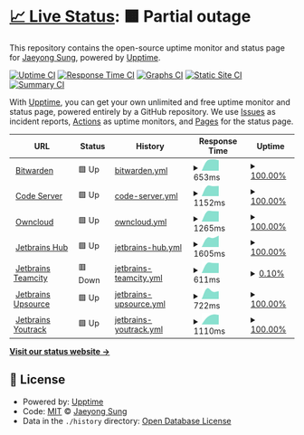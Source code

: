 # [📈 Live Status](https://status.buttercrab.net): <!--live status--> **🟧 Partial outage**

This repository contains the open-source uptime monitor and status page for [Jaeyong Sung](https://status.buttercrab.net), powered by [Upptime](https://github.com/upptime/upptime).

[![Uptime CI](https://github.com/buttercrab/status.buttercrab.net/workflows/Uptime%20CI/badge.svg)](https://github.com/upptime/upptime/actions?query=workflow%3A%22Uptime+CI%22)
[![Response Time CI](https://github.com/buttercrab/status.buttercrab.net/workflows/Response%20Time%20CI/badge.svg)](https://github.com/upptime/upptime/actions?query=workflow%3A%22Response+Time+CI%22)
[![Graphs CI](https://github.com/buttercrab/status.buttercrab.net/workflows/Graphs%20CI/badge.svg)](https://github.com/upptime/upptime/actions?query=workflow%3A%22Graphs+CI%22)
[![Static Site CI](https://github.com/buttercrab/status.buttercrab.net/workflows/Static%20Site%20CI/badge.svg)](https://github.com/upptime/upptime/actions?query=workflow%3A%22Static+Site+CI%22)
[![Summary CI](https://github.com/buttercrab/status.buttercrab.net/workflows/Summary%20CI/badge.svg)](https://github.com/upptime/upptime/actions?query=workflow%3A%22Summary+CI%22)

With [Upptime](https://upptime.js.org), you can get your own unlimited and free uptime monitor and status page, powered entirely by a GitHub repository. We use [Issues](https://github.com/buttercrab/status.buttercrab.net/issues) as incident reports, [Actions](https://github.com/buttercrab/status.buttercrab.net/actions) as uptime monitors, and [Pages](https://status.buttercrab.net) for the status page.

<!--start: status pages-->
<!-- This summary is generated by Upptime (https://github.com/upptime/upptime) -->
<!-- Do not edit this manually, your changes will be overwritten -->
<!-- prettier-ignore -->
| URL | Status | History | Response Time | Uptime |
| --- | ------ | ------- | ------------- | ------ |
| <img alt="" src="https://favicons.githubusercontent.com/bitwarden.buttercrab.net" height="13"> [Bitwarden](https://bitwarden.buttercrab.net) | 🟩 Up | [bitwarden.yml](https://github.com/buttercrab/status.buttercrab.net/commits/master/history/bitwarden.yml) | <details><summary><img alt="Response time graph" src="./graphs/bitwarden/response-time-week.png" height="20"> 653ms</summary><br><a href="https://status.buttercrab.net/history/bitwarden"><img alt="Response time 653" src="https://img.shields.io/endpoint?url=https%3A%2F%2Fraw.githubusercontent.com%2Fbuttercrab%2Fstatus.buttercrab.net%2Fmaster%2Fapi%2Fbitwarden%2Fresponse-time.json"></a><br><a href="https://status.buttercrab.net/history/bitwarden"><img alt="24-hour response time 653" src="https://img.shields.io/endpoint?url=https%3A%2F%2Fraw.githubusercontent.com%2Fbuttercrab%2Fstatus.buttercrab.net%2Fmaster%2Fapi%2Fbitwarden%2Fresponse-time-day.json"></a><br><a href="https://status.buttercrab.net/history/bitwarden"><img alt="7-day response time 653" src="https://img.shields.io/endpoint?url=https%3A%2F%2Fraw.githubusercontent.com%2Fbuttercrab%2Fstatus.buttercrab.net%2Fmaster%2Fapi%2Fbitwarden%2Fresponse-time-week.json"></a><br><a href="https://status.buttercrab.net/history/bitwarden"><img alt="30-day response time 653" src="https://img.shields.io/endpoint?url=https%3A%2F%2Fraw.githubusercontent.com%2Fbuttercrab%2Fstatus.buttercrab.net%2Fmaster%2Fapi%2Fbitwarden%2Fresponse-time-month.json"></a><br><a href="https://status.buttercrab.net/history/bitwarden"><img alt="1-year response time 653" src="https://img.shields.io/endpoint?url=https%3A%2F%2Fraw.githubusercontent.com%2Fbuttercrab%2Fstatus.buttercrab.net%2Fmaster%2Fapi%2Fbitwarden%2Fresponse-time-year.json"></a></details> | <details><summary><a href="https://status.buttercrab.net/history/bitwarden">100.00%</a></summary><a href="https://status.buttercrab.net/history/bitwarden"><img alt="All-time uptime 100.00%" src="https://img.shields.io/endpoint?url=https%3A%2F%2Fraw.githubusercontent.com%2Fbuttercrab%2Fstatus.buttercrab.net%2Fmaster%2Fapi%2Fbitwarden%2Fuptime.json"></a><br><a href="https://status.buttercrab.net/history/bitwarden"><img alt="24-hour uptime 100.00%" src="https://img.shields.io/endpoint?url=https%3A%2F%2Fraw.githubusercontent.com%2Fbuttercrab%2Fstatus.buttercrab.net%2Fmaster%2Fapi%2Fbitwarden%2Fuptime-day.json"></a><br><a href="https://status.buttercrab.net/history/bitwarden"><img alt="7-day uptime 100.00%" src="https://img.shields.io/endpoint?url=https%3A%2F%2Fraw.githubusercontent.com%2Fbuttercrab%2Fstatus.buttercrab.net%2Fmaster%2Fapi%2Fbitwarden%2Fuptime-week.json"></a><br><a href="https://status.buttercrab.net/history/bitwarden"><img alt="30-day uptime 100.00%" src="https://img.shields.io/endpoint?url=https%3A%2F%2Fraw.githubusercontent.com%2Fbuttercrab%2Fstatus.buttercrab.net%2Fmaster%2Fapi%2Fbitwarden%2Fuptime-month.json"></a><br><a href="https://status.buttercrab.net/history/bitwarden"><img alt="1-year uptime 100.00%" src="https://img.shields.io/endpoint?url=https%3A%2F%2Fraw.githubusercontent.com%2Fbuttercrab%2Fstatus.buttercrab.net%2Fmaster%2Fapi%2Fbitwarden%2Fuptime-year.json"></a></details>
| <img alt="" src="https://favicons.githubusercontent.com/code-server.buttercrab.net" height="13"> [Code Server](https://code-server.buttercrab.net) | 🟩 Up | [code-server.yml](https://github.com/buttercrab/status.buttercrab.net/commits/master/history/code-server.yml) | <details><summary><img alt="Response time graph" src="./graphs/code-server/response-time-week.png" height="20"> 1152ms</summary><br><a href="https://status.buttercrab.net/history/code-server"><img alt="Response time 1152" src="https://img.shields.io/endpoint?url=https%3A%2F%2Fraw.githubusercontent.com%2Fbuttercrab%2Fstatus.buttercrab.net%2Fmaster%2Fapi%2Fcode-server%2Fresponse-time.json"></a><br><a href="https://status.buttercrab.net/history/code-server"><img alt="24-hour response time 1152" src="https://img.shields.io/endpoint?url=https%3A%2F%2Fraw.githubusercontent.com%2Fbuttercrab%2Fstatus.buttercrab.net%2Fmaster%2Fapi%2Fcode-server%2Fresponse-time-day.json"></a><br><a href="https://status.buttercrab.net/history/code-server"><img alt="7-day response time 1152" src="https://img.shields.io/endpoint?url=https%3A%2F%2Fraw.githubusercontent.com%2Fbuttercrab%2Fstatus.buttercrab.net%2Fmaster%2Fapi%2Fcode-server%2Fresponse-time-week.json"></a><br><a href="https://status.buttercrab.net/history/code-server"><img alt="30-day response time 1152" src="https://img.shields.io/endpoint?url=https%3A%2F%2Fraw.githubusercontent.com%2Fbuttercrab%2Fstatus.buttercrab.net%2Fmaster%2Fapi%2Fcode-server%2Fresponse-time-month.json"></a><br><a href="https://status.buttercrab.net/history/code-server"><img alt="1-year response time 1152" src="https://img.shields.io/endpoint?url=https%3A%2F%2Fraw.githubusercontent.com%2Fbuttercrab%2Fstatus.buttercrab.net%2Fmaster%2Fapi%2Fcode-server%2Fresponse-time-year.json"></a></details> | <details><summary><a href="https://status.buttercrab.net/history/code-server">100.00%</a></summary><a href="https://status.buttercrab.net/history/code-server"><img alt="All-time uptime 100.00%" src="https://img.shields.io/endpoint?url=https%3A%2F%2Fraw.githubusercontent.com%2Fbuttercrab%2Fstatus.buttercrab.net%2Fmaster%2Fapi%2Fcode-server%2Fuptime.json"></a><br><a href="https://status.buttercrab.net/history/code-server"><img alt="24-hour uptime 100.00%" src="https://img.shields.io/endpoint?url=https%3A%2F%2Fraw.githubusercontent.com%2Fbuttercrab%2Fstatus.buttercrab.net%2Fmaster%2Fapi%2Fcode-server%2Fuptime-day.json"></a><br><a href="https://status.buttercrab.net/history/code-server"><img alt="7-day uptime 100.00%" src="https://img.shields.io/endpoint?url=https%3A%2F%2Fraw.githubusercontent.com%2Fbuttercrab%2Fstatus.buttercrab.net%2Fmaster%2Fapi%2Fcode-server%2Fuptime-week.json"></a><br><a href="https://status.buttercrab.net/history/code-server"><img alt="30-day uptime 100.00%" src="https://img.shields.io/endpoint?url=https%3A%2F%2Fraw.githubusercontent.com%2Fbuttercrab%2Fstatus.buttercrab.net%2Fmaster%2Fapi%2Fcode-server%2Fuptime-month.json"></a><br><a href="https://status.buttercrab.net/history/code-server"><img alt="1-year uptime 100.00%" src="https://img.shields.io/endpoint?url=https%3A%2F%2Fraw.githubusercontent.com%2Fbuttercrab%2Fstatus.buttercrab.net%2Fmaster%2Fapi%2Fcode-server%2Fuptime-year.json"></a></details>
| <img alt="" src="https://favicons.githubusercontent.com/owncloud.buttercrab.net" height="13"> [Owncloud](https://owncloud.buttercrab.net) | 🟩 Up | [owncloud.yml](https://github.com/buttercrab/status.buttercrab.net/commits/master/history/owncloud.yml) | <details><summary><img alt="Response time graph" src="./graphs/owncloud/response-time-week.png" height="20"> 1265ms</summary><br><a href="https://status.buttercrab.net/history/owncloud"><img alt="Response time 1265" src="https://img.shields.io/endpoint?url=https%3A%2F%2Fraw.githubusercontent.com%2Fbuttercrab%2Fstatus.buttercrab.net%2Fmaster%2Fapi%2Fowncloud%2Fresponse-time.json"></a><br><a href="https://status.buttercrab.net/history/owncloud"><img alt="24-hour response time 1265" src="https://img.shields.io/endpoint?url=https%3A%2F%2Fraw.githubusercontent.com%2Fbuttercrab%2Fstatus.buttercrab.net%2Fmaster%2Fapi%2Fowncloud%2Fresponse-time-day.json"></a><br><a href="https://status.buttercrab.net/history/owncloud"><img alt="7-day response time 1265" src="https://img.shields.io/endpoint?url=https%3A%2F%2Fraw.githubusercontent.com%2Fbuttercrab%2Fstatus.buttercrab.net%2Fmaster%2Fapi%2Fowncloud%2Fresponse-time-week.json"></a><br><a href="https://status.buttercrab.net/history/owncloud"><img alt="30-day response time 1265" src="https://img.shields.io/endpoint?url=https%3A%2F%2Fraw.githubusercontent.com%2Fbuttercrab%2Fstatus.buttercrab.net%2Fmaster%2Fapi%2Fowncloud%2Fresponse-time-month.json"></a><br><a href="https://status.buttercrab.net/history/owncloud"><img alt="1-year response time 1265" src="https://img.shields.io/endpoint?url=https%3A%2F%2Fraw.githubusercontent.com%2Fbuttercrab%2Fstatus.buttercrab.net%2Fmaster%2Fapi%2Fowncloud%2Fresponse-time-year.json"></a></details> | <details><summary><a href="https://status.buttercrab.net/history/owncloud">100.00%</a></summary><a href="https://status.buttercrab.net/history/owncloud"><img alt="All-time uptime 100.00%" src="https://img.shields.io/endpoint?url=https%3A%2F%2Fraw.githubusercontent.com%2Fbuttercrab%2Fstatus.buttercrab.net%2Fmaster%2Fapi%2Fowncloud%2Fuptime.json"></a><br><a href="https://status.buttercrab.net/history/owncloud"><img alt="24-hour uptime 100.00%" src="https://img.shields.io/endpoint?url=https%3A%2F%2Fraw.githubusercontent.com%2Fbuttercrab%2Fstatus.buttercrab.net%2Fmaster%2Fapi%2Fowncloud%2Fuptime-day.json"></a><br><a href="https://status.buttercrab.net/history/owncloud"><img alt="7-day uptime 100.00%" src="https://img.shields.io/endpoint?url=https%3A%2F%2Fraw.githubusercontent.com%2Fbuttercrab%2Fstatus.buttercrab.net%2Fmaster%2Fapi%2Fowncloud%2Fuptime-week.json"></a><br><a href="https://status.buttercrab.net/history/owncloud"><img alt="30-day uptime 100.00%" src="https://img.shields.io/endpoint?url=https%3A%2F%2Fraw.githubusercontent.com%2Fbuttercrab%2Fstatus.buttercrab.net%2Fmaster%2Fapi%2Fowncloud%2Fuptime-month.json"></a><br><a href="https://status.buttercrab.net/history/owncloud"><img alt="1-year uptime 100.00%" src="https://img.shields.io/endpoint?url=https%3A%2F%2Fraw.githubusercontent.com%2Fbuttercrab%2Fstatus.buttercrab.net%2Fmaster%2Fapi%2Fowncloud%2Fuptime-year.json"></a></details>
| <img alt="" src="https://favicons.githubusercontent.com/hub.buttercrab.net" height="13"> [Jetbrains Hub](https://hub.buttercrab.net) | 🟩 Up | [jetbrains-hub.yml](https://github.com/buttercrab/status.buttercrab.net/commits/master/history/jetbrains-hub.yml) | <details><summary><img alt="Response time graph" src="./graphs/jetbrains-hub/response-time-week.png" height="20"> 1605ms</summary><br><a href="https://status.buttercrab.net/history/jetbrains-hub"><img alt="Response time 1605" src="https://img.shields.io/endpoint?url=https%3A%2F%2Fraw.githubusercontent.com%2Fbuttercrab%2Fstatus.buttercrab.net%2Fmaster%2Fapi%2Fjetbrains-hub%2Fresponse-time.json"></a><br><a href="https://status.buttercrab.net/history/jetbrains-hub"><img alt="24-hour response time 1605" src="https://img.shields.io/endpoint?url=https%3A%2F%2Fraw.githubusercontent.com%2Fbuttercrab%2Fstatus.buttercrab.net%2Fmaster%2Fapi%2Fjetbrains-hub%2Fresponse-time-day.json"></a><br><a href="https://status.buttercrab.net/history/jetbrains-hub"><img alt="7-day response time 1605" src="https://img.shields.io/endpoint?url=https%3A%2F%2Fraw.githubusercontent.com%2Fbuttercrab%2Fstatus.buttercrab.net%2Fmaster%2Fapi%2Fjetbrains-hub%2Fresponse-time-week.json"></a><br><a href="https://status.buttercrab.net/history/jetbrains-hub"><img alt="30-day response time 1605" src="https://img.shields.io/endpoint?url=https%3A%2F%2Fraw.githubusercontent.com%2Fbuttercrab%2Fstatus.buttercrab.net%2Fmaster%2Fapi%2Fjetbrains-hub%2Fresponse-time-month.json"></a><br><a href="https://status.buttercrab.net/history/jetbrains-hub"><img alt="1-year response time 1605" src="https://img.shields.io/endpoint?url=https%3A%2F%2Fraw.githubusercontent.com%2Fbuttercrab%2Fstatus.buttercrab.net%2Fmaster%2Fapi%2Fjetbrains-hub%2Fresponse-time-year.json"></a></details> | <details><summary><a href="https://status.buttercrab.net/history/jetbrains-hub">100.00%</a></summary><a href="https://status.buttercrab.net/history/jetbrains-hub"><img alt="All-time uptime 100.00%" src="https://img.shields.io/endpoint?url=https%3A%2F%2Fraw.githubusercontent.com%2Fbuttercrab%2Fstatus.buttercrab.net%2Fmaster%2Fapi%2Fjetbrains-hub%2Fuptime.json"></a><br><a href="https://status.buttercrab.net/history/jetbrains-hub"><img alt="24-hour uptime 100.00%" src="https://img.shields.io/endpoint?url=https%3A%2F%2Fraw.githubusercontent.com%2Fbuttercrab%2Fstatus.buttercrab.net%2Fmaster%2Fapi%2Fjetbrains-hub%2Fuptime-day.json"></a><br><a href="https://status.buttercrab.net/history/jetbrains-hub"><img alt="7-day uptime 100.00%" src="https://img.shields.io/endpoint?url=https%3A%2F%2Fraw.githubusercontent.com%2Fbuttercrab%2Fstatus.buttercrab.net%2Fmaster%2Fapi%2Fjetbrains-hub%2Fuptime-week.json"></a><br><a href="https://status.buttercrab.net/history/jetbrains-hub"><img alt="30-day uptime 100.00%" src="https://img.shields.io/endpoint?url=https%3A%2F%2Fraw.githubusercontent.com%2Fbuttercrab%2Fstatus.buttercrab.net%2Fmaster%2Fapi%2Fjetbrains-hub%2Fuptime-month.json"></a><br><a href="https://status.buttercrab.net/history/jetbrains-hub"><img alt="1-year uptime 100.00%" src="https://img.shields.io/endpoint?url=https%3A%2F%2Fraw.githubusercontent.com%2Fbuttercrab%2Fstatus.buttercrab.net%2Fmaster%2Fapi%2Fjetbrains-hub%2Fuptime-year.json"></a></details>
| <img alt="" src="https://favicons.githubusercontent.com/teamcity.buttercrab.net" height="13"> [Jetbrains Teamcity](https://teamcity.buttercrab.net/app/rest/server) | 🟥 Down | [jetbrains-teamcity.yml](https://github.com/buttercrab/status.buttercrab.net/commits/master/history/jetbrains-teamcity.yml) | <details><summary><img alt="Response time graph" src="./graphs/jetbrains-teamcity/response-time-week.png" height="20"> 611ms</summary><br><a href="https://status.buttercrab.net/history/jetbrains-teamcity"><img alt="Response time 611" src="https://img.shields.io/endpoint?url=https%3A%2F%2Fraw.githubusercontent.com%2Fbuttercrab%2Fstatus.buttercrab.net%2Fmaster%2Fapi%2Fjetbrains-teamcity%2Fresponse-time.json"></a><br><a href="https://status.buttercrab.net/history/jetbrains-teamcity"><img alt="24-hour response time 611" src="https://img.shields.io/endpoint?url=https%3A%2F%2Fraw.githubusercontent.com%2Fbuttercrab%2Fstatus.buttercrab.net%2Fmaster%2Fapi%2Fjetbrains-teamcity%2Fresponse-time-day.json"></a><br><a href="https://status.buttercrab.net/history/jetbrains-teamcity"><img alt="7-day response time 611" src="https://img.shields.io/endpoint?url=https%3A%2F%2Fraw.githubusercontent.com%2Fbuttercrab%2Fstatus.buttercrab.net%2Fmaster%2Fapi%2Fjetbrains-teamcity%2Fresponse-time-week.json"></a><br><a href="https://status.buttercrab.net/history/jetbrains-teamcity"><img alt="30-day response time 611" src="https://img.shields.io/endpoint?url=https%3A%2F%2Fraw.githubusercontent.com%2Fbuttercrab%2Fstatus.buttercrab.net%2Fmaster%2Fapi%2Fjetbrains-teamcity%2Fresponse-time-month.json"></a><br><a href="https://status.buttercrab.net/history/jetbrains-teamcity"><img alt="1-year response time 611" src="https://img.shields.io/endpoint?url=https%3A%2F%2Fraw.githubusercontent.com%2Fbuttercrab%2Fstatus.buttercrab.net%2Fmaster%2Fapi%2Fjetbrains-teamcity%2Fresponse-time-year.json"></a></details> | <details><summary><a href="https://status.buttercrab.net/history/jetbrains-teamcity">0.10%</a></summary><a href="https://status.buttercrab.net/history/jetbrains-teamcity"><img alt="All-time uptime 0.10%" src="https://img.shields.io/endpoint?url=https%3A%2F%2Fraw.githubusercontent.com%2Fbuttercrab%2Fstatus.buttercrab.net%2Fmaster%2Fapi%2Fjetbrains-teamcity%2Fuptime.json"></a><br><a href="https://status.buttercrab.net/history/jetbrains-teamcity"><img alt="24-hour uptime 0.10%" src="https://img.shields.io/endpoint?url=https%3A%2F%2Fraw.githubusercontent.com%2Fbuttercrab%2Fstatus.buttercrab.net%2Fmaster%2Fapi%2Fjetbrains-teamcity%2Fuptime-day.json"></a><br><a href="https://status.buttercrab.net/history/jetbrains-teamcity"><img alt="7-day uptime 0.10%" src="https://img.shields.io/endpoint?url=https%3A%2F%2Fraw.githubusercontent.com%2Fbuttercrab%2Fstatus.buttercrab.net%2Fmaster%2Fapi%2Fjetbrains-teamcity%2Fuptime-week.json"></a><br><a href="https://status.buttercrab.net/history/jetbrains-teamcity"><img alt="30-day uptime 0.10%" src="https://img.shields.io/endpoint?url=https%3A%2F%2Fraw.githubusercontent.com%2Fbuttercrab%2Fstatus.buttercrab.net%2Fmaster%2Fapi%2Fjetbrains-teamcity%2Fuptime-month.json"></a><br><a href="https://status.buttercrab.net/history/jetbrains-teamcity"><img alt="1-year uptime 0.10%" src="https://img.shields.io/endpoint?url=https%3A%2F%2Fraw.githubusercontent.com%2Fbuttercrab%2Fstatus.buttercrab.net%2Fmaster%2Fapi%2Fjetbrains-teamcity%2Fuptime-year.json"></a></details>
| <img alt="" src="https://favicons.githubusercontent.com/upsource.buttercrab.net" height="13"> [Jetbrains Upsource](https://upsource.buttercrab.net) | 🟩 Up | [jetbrains-upsource.yml](https://github.com/buttercrab/status.buttercrab.net/commits/master/history/jetbrains-upsource.yml) | <details><summary><img alt="Response time graph" src="./graphs/jetbrains-upsource/response-time-week.png" height="20"> 722ms</summary><br><a href="https://status.buttercrab.net/history/jetbrains-upsource"><img alt="Response time 722" src="https://img.shields.io/endpoint?url=https%3A%2F%2Fraw.githubusercontent.com%2Fbuttercrab%2Fstatus.buttercrab.net%2Fmaster%2Fapi%2Fjetbrains-upsource%2Fresponse-time.json"></a><br><a href="https://status.buttercrab.net/history/jetbrains-upsource"><img alt="24-hour response time 722" src="https://img.shields.io/endpoint?url=https%3A%2F%2Fraw.githubusercontent.com%2Fbuttercrab%2Fstatus.buttercrab.net%2Fmaster%2Fapi%2Fjetbrains-upsource%2Fresponse-time-day.json"></a><br><a href="https://status.buttercrab.net/history/jetbrains-upsource"><img alt="7-day response time 722" src="https://img.shields.io/endpoint?url=https%3A%2F%2Fraw.githubusercontent.com%2Fbuttercrab%2Fstatus.buttercrab.net%2Fmaster%2Fapi%2Fjetbrains-upsource%2Fresponse-time-week.json"></a><br><a href="https://status.buttercrab.net/history/jetbrains-upsource"><img alt="30-day response time 722" src="https://img.shields.io/endpoint?url=https%3A%2F%2Fraw.githubusercontent.com%2Fbuttercrab%2Fstatus.buttercrab.net%2Fmaster%2Fapi%2Fjetbrains-upsource%2Fresponse-time-month.json"></a><br><a href="https://status.buttercrab.net/history/jetbrains-upsource"><img alt="1-year response time 722" src="https://img.shields.io/endpoint?url=https%3A%2F%2Fraw.githubusercontent.com%2Fbuttercrab%2Fstatus.buttercrab.net%2Fmaster%2Fapi%2Fjetbrains-upsource%2Fresponse-time-year.json"></a></details> | <details><summary><a href="https://status.buttercrab.net/history/jetbrains-upsource">100.00%</a></summary><a href="https://status.buttercrab.net/history/jetbrains-upsource"><img alt="All-time uptime 100.00%" src="https://img.shields.io/endpoint?url=https%3A%2F%2Fraw.githubusercontent.com%2Fbuttercrab%2Fstatus.buttercrab.net%2Fmaster%2Fapi%2Fjetbrains-upsource%2Fuptime.json"></a><br><a href="https://status.buttercrab.net/history/jetbrains-upsource"><img alt="24-hour uptime 100.00%" src="https://img.shields.io/endpoint?url=https%3A%2F%2Fraw.githubusercontent.com%2Fbuttercrab%2Fstatus.buttercrab.net%2Fmaster%2Fapi%2Fjetbrains-upsource%2Fuptime-day.json"></a><br><a href="https://status.buttercrab.net/history/jetbrains-upsource"><img alt="7-day uptime 100.00%" src="https://img.shields.io/endpoint?url=https%3A%2F%2Fraw.githubusercontent.com%2Fbuttercrab%2Fstatus.buttercrab.net%2Fmaster%2Fapi%2Fjetbrains-upsource%2Fuptime-week.json"></a><br><a href="https://status.buttercrab.net/history/jetbrains-upsource"><img alt="30-day uptime 100.00%" src="https://img.shields.io/endpoint?url=https%3A%2F%2Fraw.githubusercontent.com%2Fbuttercrab%2Fstatus.buttercrab.net%2Fmaster%2Fapi%2Fjetbrains-upsource%2Fuptime-month.json"></a><br><a href="https://status.buttercrab.net/history/jetbrains-upsource"><img alt="1-year uptime 100.00%" src="https://img.shields.io/endpoint?url=https%3A%2F%2Fraw.githubusercontent.com%2Fbuttercrab%2Fstatus.buttercrab.net%2Fmaster%2Fapi%2Fjetbrains-upsource%2Fuptime-year.json"></a></details>
| <img alt="" src="https://favicons.githubusercontent.com/youtrack.buttercrab.net" height="13"> [Jetbrains Youtrack](https://youtrack.buttercrab.net) | 🟩 Up | [jetbrains-youtrack.yml](https://github.com/buttercrab/status.buttercrab.net/commits/master/history/jetbrains-youtrack.yml) | <details><summary><img alt="Response time graph" src="./graphs/jetbrains-youtrack/response-time-week.png" height="20"> 1110ms</summary><br><a href="https://status.buttercrab.net/history/jetbrains-youtrack"><img alt="Response time 1110" src="https://img.shields.io/endpoint?url=https%3A%2F%2Fraw.githubusercontent.com%2Fbuttercrab%2Fstatus.buttercrab.net%2Fmaster%2Fapi%2Fjetbrains-youtrack%2Fresponse-time.json"></a><br><a href="https://status.buttercrab.net/history/jetbrains-youtrack"><img alt="24-hour response time 1110" src="https://img.shields.io/endpoint?url=https%3A%2F%2Fraw.githubusercontent.com%2Fbuttercrab%2Fstatus.buttercrab.net%2Fmaster%2Fapi%2Fjetbrains-youtrack%2Fresponse-time-day.json"></a><br><a href="https://status.buttercrab.net/history/jetbrains-youtrack"><img alt="7-day response time 1110" src="https://img.shields.io/endpoint?url=https%3A%2F%2Fraw.githubusercontent.com%2Fbuttercrab%2Fstatus.buttercrab.net%2Fmaster%2Fapi%2Fjetbrains-youtrack%2Fresponse-time-week.json"></a><br><a href="https://status.buttercrab.net/history/jetbrains-youtrack"><img alt="30-day response time 1110" src="https://img.shields.io/endpoint?url=https%3A%2F%2Fraw.githubusercontent.com%2Fbuttercrab%2Fstatus.buttercrab.net%2Fmaster%2Fapi%2Fjetbrains-youtrack%2Fresponse-time-month.json"></a><br><a href="https://status.buttercrab.net/history/jetbrains-youtrack"><img alt="1-year response time 1110" src="https://img.shields.io/endpoint?url=https%3A%2F%2Fraw.githubusercontent.com%2Fbuttercrab%2Fstatus.buttercrab.net%2Fmaster%2Fapi%2Fjetbrains-youtrack%2Fresponse-time-year.json"></a></details> | <details><summary><a href="https://status.buttercrab.net/history/jetbrains-youtrack">100.00%</a></summary><a href="https://status.buttercrab.net/history/jetbrains-youtrack"><img alt="All-time uptime 100.00%" src="https://img.shields.io/endpoint?url=https%3A%2F%2Fraw.githubusercontent.com%2Fbuttercrab%2Fstatus.buttercrab.net%2Fmaster%2Fapi%2Fjetbrains-youtrack%2Fuptime.json"></a><br><a href="https://status.buttercrab.net/history/jetbrains-youtrack"><img alt="24-hour uptime 100.00%" src="https://img.shields.io/endpoint?url=https%3A%2F%2Fraw.githubusercontent.com%2Fbuttercrab%2Fstatus.buttercrab.net%2Fmaster%2Fapi%2Fjetbrains-youtrack%2Fuptime-day.json"></a><br><a href="https://status.buttercrab.net/history/jetbrains-youtrack"><img alt="7-day uptime 100.00%" src="https://img.shields.io/endpoint?url=https%3A%2F%2Fraw.githubusercontent.com%2Fbuttercrab%2Fstatus.buttercrab.net%2Fmaster%2Fapi%2Fjetbrains-youtrack%2Fuptime-week.json"></a><br><a href="https://status.buttercrab.net/history/jetbrains-youtrack"><img alt="30-day uptime 100.00%" src="https://img.shields.io/endpoint?url=https%3A%2F%2Fraw.githubusercontent.com%2Fbuttercrab%2Fstatus.buttercrab.net%2Fmaster%2Fapi%2Fjetbrains-youtrack%2Fuptime-month.json"></a><br><a href="https://status.buttercrab.net/history/jetbrains-youtrack"><img alt="1-year uptime 100.00%" src="https://img.shields.io/endpoint?url=https%3A%2F%2Fraw.githubusercontent.com%2Fbuttercrab%2Fstatus.buttercrab.net%2Fmaster%2Fapi%2Fjetbrains-youtrack%2Fuptime-year.json"></a></details>

<!--end: status pages-->

[**Visit our status website →**](https://status.buttercrab.net)

## 📄 License

- Powered by: [Upptime](https://github.com/upptime/upptime)
- Code: [MIT](./LICENSE) © [Jaeyong Sung](https://status.buttercrab.net)
- Data in the `./history` directory: [Open Database License](https://opendatacommons.org/licenses/odbl/1-0/)

